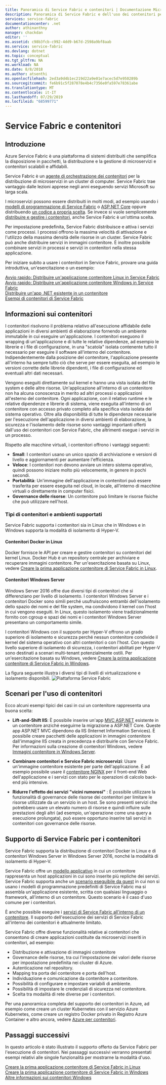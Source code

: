 ```yaml
---
title: Panoramica di Service Fabric e contenitori | Documentazione Microsoft
description: Panoramica di Service Fabric e dell'uso dei contenitori per la distribuzione di applicazioni di microservizi. Questo articolo offre una panoramica di come possono essere usati i contenitori e delle funzionalità disponibili in Service Fabric.
services: service-fabric
documentationcenter: .net
author: athinanthny
manager: chackdan
editor: ''
ms.assetid: c98b3fcb-c992-4dd9-b67d-2598a9bf8aab
ms.service: service-fabric
ms.devlang: dotnet
ms.topic: conceptual
ms.tgt_pltfrm: NA
ms.workload: NA
ms.date: 8/8/2018
ms.author: atsenthi
ms.openlocfilehash: 2ed3a9d4b1ec219d22a9e01e7acec5d7e950289b
ms.sourcegitcommit: fe6b91c5f287078e4b4c7356e0fa597e78361abe
ms.translationtype: MT
ms.contentlocale: it-IT
ms.lasthandoff: 07/29/2019
ms.locfileid: "68599771"
---
```

# <a name="service-fabric-and-containers"></a>Service Fabric e contenitori

## <a name="introduction"></a>Introduzione

Azure Service Fabric è una piattaforma di sistemi distribuiti che semplifica la disposizione in pacchetti, la distribuzione e la gestione di microservizi e contenitori scalabili e affidabili.

Service Fabric è un [agente di orchestrazione dei contenitori](service-fabric-cluster-resource-manager-introduction.md) per la distribuzione di microservizi in un cluster di computer. Service Fabric trae vantaggio dalle lezioni apprese negli anni eseguendo servizi Microsoft su larga scala.

I microservizi possono essere distribuiti in molti modi, ad esempio usando i [modelli di programmazione di Service Fabric](service-fabric-choose-framework.md) o [ASP.NET Core](service-fabric-reliable-services-communication-aspnetcore.md) oppure distribuendo [un codice a propria scelta](service-fabric-guest-executables-introduction.md). Se invece si vuole semplicemente [distribuire e gestire i contenitori](service-fabric-containers-overview.md), anche Service Fabric è un'ottima scelta.

Per impostazione predefinita, Service Fabric distribuisce e attiva i servizi come processi. I processi offrono la massima velocità di attivazione e l'utilizzo della massima densità delle risorse in un cluster. Service Fabric può anche distribuire servizi in immagini contenitore. È inoltre possibile combinare servizi in processi e servizi in contenitori nella stessa applicazione.

Per iniziare subito a usare i contenitori in Service Fabric, provare una guida introduttiva, un'esercitazione o un esempio:  

[Avvio rapido: Distribuire un'applicazione contenitore Linux in Service Fabric](service-fabric-quickstart-containers-linux.md)  
[Avvio rapido: Distribuire un'applicazione contenitore Windows in Service Fabric](service-fabric-quickstart-containers.md)  
[Distribuire un'app .NET esistente in un contenitore](service-fabric-host-app-in-a-container.md)  
[Esempi di contenitori di Service Fabric](https://azure.microsoft.com/resources/samples/service-fabric-containers/)  

## <a name="what-are-containers"></a>Informazioni sui contenitori

I contenitori risolvono il problema relativo all'esecuzione affidabile delle applicazioni in diversi ambienti di elaborazione fornendo un ambiente immutabile in cui eseguire un'applicazione. I contenitori eseguono il wrapping di un'applicazione e di tutte le relative dipendenze, ad esempio le librerie e i file di configurazione, in una "scatola" isolata contenente tutto il necessario per eseguire il software all'interno del contenitore. Indipendentemente dalla posizione del contenitore, l'applicazione presente all'interno ha sempre tutto ciò che serve per essere eseguita, ad esempio le versioni corrette delle librerie dipendenti, i file di configurazione ed eventuali altri dati necessari.

Vengono eseguiti direttamente sul kernel e hanno una vista isolata del file system e delle altre risorse. Un'applicazione all'interno di un contenitore non ha alcuna conoscenza in merito ad altri processi o applicazioni all'esterno del contenitore. Ogni applicazione, con il relativo runtime e le relative dipendenze e librerie di sistema, viene eseguita all'interno di un contenitore con accesso privato completo alla specifica vista isolata del sistema operativo. Oltre alla disponibilità di tutte le dipendenze necessarie per l'esecuzione dell'applicazione in diversi ambienti di elaborazione, la sicurezza e l'isolamento delle risorse sono vantaggi importanti offerti dall'uso dei contenitori con Service Fabric, che altrimenti esegue i servizi in un processo.

Rispetto alle macchine virtuali, i contenitori offrono i vantaggi seguenti:

* **Small**: I contenitori usano un unico spazio di archiviazione e versioni di livello e aggiornamenti per aumentare l'efficienza.
* **Veloce**: I contenitori non devono avviare un intero sistema operativo, quindi possono iniziare molto più velocemente, in genere in pochi secondi.
* **Portabilità**: Un'immagine dell'applicazione in contenitori può essere trasferita per essere eseguita nel cloud, in locale, all'interno di macchine virtuali o direttamente in computer fisici.
* **Governance delle risorse**: Un contenitore può limitare le risorse fisiche che può utilizzare nell'host.

### <a name="container-types-and-supported-environments"></a>Tipi di contenitori e ambienti supportati

Service Fabric supporta i contenitori sia in Linux che in Windows e in Windows supporta la modalità di isolamento di Hyper-V.

#### <a name="docker-containers-on-linux"></a>Contenitori Docker in Linux

Docker fornisce le API per creare e gestire contenitori su contenitori del kernel Linux. Docker Hub è un repository centrale per archiviare e recuperare immagini contenitore.
Per un'esercitazione basata su Linux, vedere [Creare la prima applicazione contenitore di Service Fabric in Linux](service-fabric-get-started-containers-linux.md).

#### <a name="windows-server-containers"></a>Contenitori Windows Server

Windows Server 2016 offre due diversi tipi di contenitori che si differenziano per livello di isolamento. I contenitori Windows Server e i contenitori Docker sono simili perché usufruiscono entrambi dell'isolamento dello spazio dei nomi e del file system, ma condividono il kernel con l'host in cui vengono eseguiti. In Linux, questo isolamento viene tradizionalmente fornito con cgroup e spazi dei nomi e i contenitori Windows Server presentano un comportamento simile.

I contenitori Windows con il supporto per Hyper-V offrono un grado superiore di isolamento e sicurezza perché nessun contenitore condivide il kernel del sistema operativo con altri contenitori o con l'host. Con questo livello superiore di isolamento di sicurezza, i contenitori abilitati per Hyper-V sono destinati a scenari multi-tenant potenzialmente ostili.
Per un'esercitazione basata su Windows, vedere [Creare la prima applicazione contenitore di Service Fabric in Windows](service-fabric-get-started-containers.md).

La figura seguente illustra i diversi tipi di livelli di virtualizzazione e isolamento disponibili.
![Piattaforma Service Fabric][Image1]

## <a name="scenarios-for-using-containers"></a>Scenari per l'uso di contenitori

Ecco alcuni esempi tipici dei casi in cui un contenitore rappresenta una buona scelta:

* **Lift-and-Shift IIS**: È possibile inserire un'app [MVC ASP.NET](https://www.asp.net/mvc) esistente in un contenitore anziché eseguirne la migrazione a ASP.NET Core. Queste app ASP.NET MVC dipendono da IIS (Internet Information Services). È possibile creare pacchetti delle applicazioni in immagini contenitore dall'immagine IIS creata in precedenza e distribuirle con Service Fabric. Per informazioni sulla creazione di contenitori Windows, vedere [Immagini contenitore in Windows Server](https://docs.microsoft.com/virtualization/windowscontainers/quick-start/quick-start-windows-server).

* **Combinare contenitori e Service Fabric microservizi**: Usare un'immagine contenitore esistente per parte dell'applicazione. È ad esempio possibile usare il [contenitore NGINX](https://hub.docker.com/_/nginx/) per il front-end Web dell'applicazione e i servizi con stato per le operazioni di calcolo back-end più intensive.

* **Ridurre l'effetto dei servizi "vicini rumorosi"** : È possibile utilizzare la funzionalità di governance delle risorse dei contenitori per limitare le risorse utilizzate da un servizio in un host. Se sono presenti servizi che potrebbero usare un elevato numero di risorse e quindi influire sulle prestazioni degli altri (ad esempio, un'operazione come una query a esecuzione prolungata), può essere opportuno inserire tali servizi in contenitori con governance delle risorse.

## <a name="service-fabric-support-for-containers"></a>Supporto di Service Fabric per i contenitori

Service Fabric supporta la distribuzione di contenitori Docker in Linux e di contenitori Windows Server in Windows Server 2016, nonché la modalità di isolamento di Hyper-V. 

Service Fabric offre un [modello applicativo](service-fabric-application-model.md) in cui un contenitore rappresenta un host applicazioni in cui sono inserite più repliche dei servizi. Service Fabric supporta anche un [scenario eseguibile da guest](service-fabric-guest-executables-introduction.md) in cui non si usano i modelli di programmazione predefiniti di Service Fabric ma si assembla un'applicazione esistente, scritta con qualsiasi linguaggio o framework, all'interno di un contenitore. Questo scenario è il caso d'uso comune per i contenitori.

È anche possibile eseguire i [servizi di Service Fabric all'interno di un contenitore](service-fabric-services-inside-containers.md). Il supporto dell'esecuzione dei servizi di Service Fabric all'interno dei contenitori è attualmente limitato.

Service Fabric offre diverse funzionalità relative ai contenitori che consentono di creare applicazioni costituite da microservizi inseriti in contenitori, ad esempio:

* Distribuzione e attivazione di immagini contenitore
* Governance delle risorse, tra cui l'impostazione dei valori delle risorse per impostazione predefinita nei cluster di Azure.
* Autenticazione nel repository.
* Mapping tra porta del contenitore e porta dell'host.
* Individuazione e comunicazione da contenitore a contenitore.
* Possibilità di configurare e impostare variabili di ambiente.
* Possibilità di impostare le credenziali di sicurezza nel contenitore.
* Scelta tra modalità di rete diverse per i contenitori.

Per una panoramica completa del supporto dei contenitori in Azure, ad esempio come creare un cluster Kubernetes con il servizio Azure Kubernetes, come creare un registro Docker privato in Registro Azure Container e altro ancora, vedere [Azure per contenitori](https://docs.microsoft.com/azure/containers/).

## <a name="next-steps"></a>Passaggi successivi

In questo articolo è stato illustrato il supporto offerto da Service Fabric per l'esecuzione di contenitori. Nei passaggi successivi verranno presentati esempi relativi alle singole funzionalità per mostrarne la modalità d'uso.

[Creare la prima applicazione contenitore di Service Fabric in Linux](service-fabric-get-started-containers-linux.md)  
[Creare la prima applicazione contenitore di Service Fabric in Windows](service-fabric-get-started-containers.md)  
[Altre informazioni sui contenitori Windows](https://docs.microsoft.com/virtualization/windowscontainers/about/)

[Image1]: media/service-fabric-containers/Service-Fabric-Types-of-Isolation.png